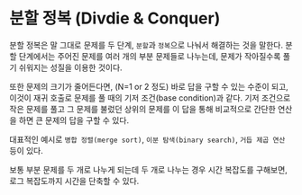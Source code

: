 # 분할 정복 (Divdie & Conquer)

분할 정복은 말 그대로 문제를 두 단계, `분할`과 `정복`으로 나눠서 해결하는 것을 말한다. 분할 단계에서는 주어진 문제를 여러 개의 부분 문제들로 나누는데, 문제가 작아질수록 풀기 쉬워지는 성질을 이용한 것이다.

또한 문제의 크기가 줄어든다면, (N=1 or 2 정도) 바로 답을 구할 수 있는 수준이 되고, 이것이 재귀 호출로 문제를 풀 때의 기저 조건(base condition)과 같다. 기저 조건으로 작은 문제를 풀고 그 문제를 불렀던 상위의 문제를 이 답을 통해 비교적으로 간단한 연산을 하면 큰 문제의 답을 구할 수 있다.

대표적인 예시로 `병합 정렬(merge sort)`, `이분 탐색(binary search)`, `거듭 제곱 연산` 등이 있다.

보통 부분 문제를 두 개로 나누게 되는데 두 개로 나누는 경우 시간 복잡도를 구해보면, 로그 복잡도까지 시간을 단축할 수 있다.
